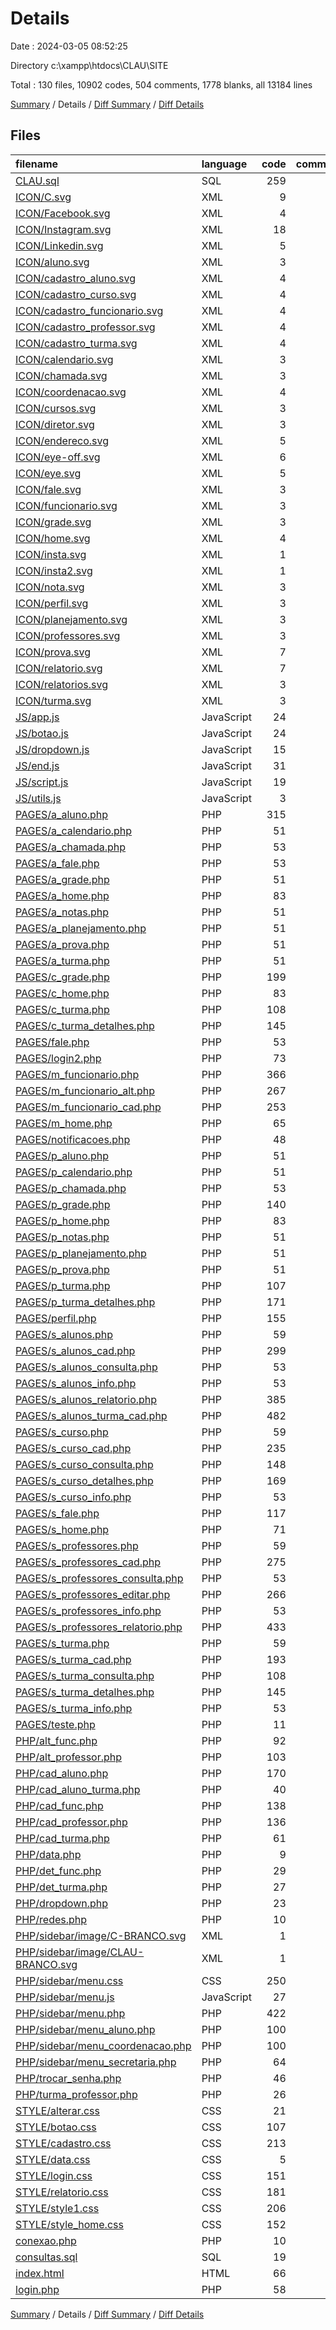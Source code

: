 # Details

Date : 2024-03-05 08:52:25

Directory c:\\xampp\\htdocs\\CLAU\\SITE

Total : 130 files,  10902 codes, 504 comments, 1778 blanks, all 13184 lines

[Summary](results.md) / Details / [Diff Summary](diff.md) / [Diff Details](diff-details.md)

## Files
| filename | language | code | comment | blank | total |
| :--- | :--- | ---: | ---: | ---: | ---: |
| [CLAU.sql](/CLAU.sql) | SQL | 259 | 71 | 48 | 378 |
| [ICON/C.svg](/ICON/C.svg) | XML | 9 | 0 | 0 | 9 |
| [ICON/Facebook.svg](/ICON/Facebook.svg) | XML | 4 | 0 | 1 | 5 |
| [ICON/Instagram.svg](/ICON/Instagram.svg) | XML | 18 | 0 | 1 | 19 |
| [ICON/Linkedin.svg](/ICON/Linkedin.svg) | XML | 5 | 0 | 1 | 6 |
| [ICON/aluno.svg](/ICON/aluno.svg) | XML | 3 | 0 | 1 | 4 |
| [ICON/cadastro_aluno.svg](/ICON/cadastro_aluno.svg) | XML | 4 | 0 | 1 | 5 |
| [ICON/cadastro_curso.svg](/ICON/cadastro_curso.svg) | XML | 4 | 0 | 1 | 5 |
| [ICON/cadastro_funcionario.svg](/ICON/cadastro_funcionario.svg) | XML | 4 | 0 | 1 | 5 |
| [ICON/cadastro_professor.svg](/ICON/cadastro_professor.svg) | XML | 4 | 0 | 1 | 5 |
| [ICON/cadastro_turma.svg](/ICON/cadastro_turma.svg) | XML | 4 | 0 | 1 | 5 |
| [ICON/calendario.svg](/ICON/calendario.svg) | XML | 3 | 0 | 1 | 4 |
| [ICON/chamada.svg](/ICON/chamada.svg) | XML | 3 | 0 | 1 | 4 |
| [ICON/coordenacao.svg](/ICON/coordenacao.svg) | XML | 4 | 0 | 1 | 5 |
| [ICON/cursos.svg](/ICON/cursos.svg) | XML | 3 | 0 | 1 | 4 |
| [ICON/diretor.svg](/ICON/diretor.svg) | XML | 3 | 0 | 1 | 4 |
| [ICON/endereco.svg](/ICON/endereco.svg) | XML | 5 | 0 | 1 | 6 |
| [ICON/eye-off.svg](/ICON/eye-off.svg) | XML | 6 | 0 | 0 | 6 |
| [ICON/eye.svg](/ICON/eye.svg) | XML | 5 | 0 | 0 | 5 |
| [ICON/fale.svg](/ICON/fale.svg) | XML | 3 | 0 | 1 | 4 |
| [ICON/funcionario.svg](/ICON/funcionario.svg) | XML | 3 | 0 | 1 | 4 |
| [ICON/grade.svg](/ICON/grade.svg) | XML | 3 | 0 | 1 | 4 |
| [ICON/home.svg](/ICON/home.svg) | XML | 4 | 0 | 1 | 5 |
| [ICON/insta.svg](/ICON/insta.svg) | XML | 1 | 0 | 0 | 1 |
| [ICON/insta2.svg](/ICON/insta2.svg) | XML | 1 | 0 | 0 | 1 |
| [ICON/nota.svg](/ICON/nota.svg) | XML | 3 | 0 | 1 | 4 |
| [ICON/perfil.svg](/ICON/perfil.svg) | XML | 3 | 0 | 1 | 4 |
| [ICON/planejamento.svg](/ICON/planejamento.svg) | XML | 3 | 0 | 1 | 4 |
| [ICON/professores.svg](/ICON/professores.svg) | XML | 3 | 0 | 1 | 4 |
| [ICON/prova.svg](/ICON/prova.svg) | XML | 7 | 0 | 1 | 8 |
| [ICON/relatorio.svg](/ICON/relatorio.svg) | XML | 7 | 0 | 1 | 8 |
| [ICON/relatorios.svg](/ICON/relatorios.svg) | XML | 3 | 0 | 1 | 4 |
| [ICON/turma.svg](/ICON/turma.svg) | XML | 3 | 0 | 1 | 4 |
| [JS/app.js](/JS/app.js) | JavaScript | 24 | 4 | 6 | 34 |
| [JS/botao.js](/JS/botao.js) | JavaScript | 24 | 4 | 4 | 32 |
| [JS/dropdown.js](/JS/dropdown.js) | JavaScript | 15 | 2 | 1 | 18 |
| [JS/end.js](/JS/end.js) | JavaScript | 31 | 0 | 9 | 40 |
| [JS/script.js](/JS/script.js) | JavaScript | 19 | 0 | 7 | 26 |
| [JS/utils.js](/JS/utils.js) | JavaScript | 3 | 0 | 1 | 4 |
| [PAGES/a_aluno.php](/PAGES/a_aluno.php) | PHP | 315 | 3 | 36 | 354 |
| [PAGES/a_calendario.php](/PAGES/a_calendario.php) | PHP | 51 | 0 | 10 | 61 |
| [PAGES/a_chamada.php](/PAGES/a_chamada.php) | PHP | 53 | 0 | 10 | 63 |
| [PAGES/a_fale.php](/PAGES/a_fale.php) | PHP | 53 | 0 | 10 | 63 |
| [PAGES/a_grade.php](/PAGES/a_grade.php) | PHP | 51 | 0 | 10 | 61 |
| [PAGES/a_home.php](/PAGES/a_home.php) | PHP | 83 | 1 | 9 | 93 |
| [PAGES/a_notas.php](/PAGES/a_notas.php) | PHP | 51 | 0 | 10 | 61 |
| [PAGES/a_planejamento.php](/PAGES/a_planejamento.php) | PHP | 51 | 0 | 10 | 61 |
| [PAGES/a_prova.php](/PAGES/a_prova.php) | PHP | 51 | 0 | 10 | 61 |
| [PAGES/a_turma.php](/PAGES/a_turma.php) | PHP | 51 | 0 | 10 | 61 |
| [PAGES/c_grade.php](/PAGES/c_grade.php) | PHP | 199 | 13 | 31 | 243 |
| [PAGES/c_home.php](/PAGES/c_home.php) | PHP | 83 | 1 | 9 | 93 |
| [PAGES/c_turma.php](/PAGES/c_turma.php) | PHP | 108 | 9 | 18 | 135 |
| [PAGES/c_turma_detalhes.php](/PAGES/c_turma_detalhes.php) | PHP | 145 | 16 | 25 | 186 |
| [PAGES/fale.php](/PAGES/fale.php) | PHP | 53 | 0 | 10 | 63 |
| [PAGES/login2.php](/PAGES/login2.php) | PHP | 73 | 3 | 14 | 90 |
| [PAGES/m_funcionario.php](/PAGES/m_funcionario.php) | PHP | 366 | 29 | 77 | 472 |
| [PAGES/m_funcionario_alt.php](/PAGES/m_funcionario_alt.php) | PHP | 267 | 3 | 27 | 297 |
| [PAGES/m_funcionario_cad.php](/PAGES/m_funcionario_cad.php) | PHP | 253 | 4 | 25 | 282 |
| [PAGES/m_home.php](/PAGES/m_home.php) | PHP | 65 | 1 | 9 | 75 |
| [PAGES/notificacoes.php](/PAGES/notificacoes.php) | PHP | 48 | 0 | 10 | 58 |
| [PAGES/p_aluno.php](/PAGES/p_aluno.php) | PHP | 51 | 0 | 10 | 61 |
| [PAGES/p_calendario.php](/PAGES/p_calendario.php) | PHP | 51 | 0 | 10 | 61 |
| [PAGES/p_chamada.php](/PAGES/p_chamada.php) | PHP | 53 | 0 | 10 | 63 |
| [PAGES/p_grade.php](/PAGES/p_grade.php) | PHP | 140 | 7 | 19 | 166 |
| [PAGES/p_home.php](/PAGES/p_home.php) | PHP | 83 | 1 | 9 | 93 |
| [PAGES/p_notas.php](/PAGES/p_notas.php) | PHP | 51 | 0 | 10 | 61 |
| [PAGES/p_planejamento.php](/PAGES/p_planejamento.php) | PHP | 51 | 0 | 10 | 61 |
| [PAGES/p_prova.php](/PAGES/p_prova.php) | PHP | 51 | 0 | 10 | 61 |
| [PAGES/p_turma.php](/PAGES/p_turma.php) | PHP | 107 | 3 | 17 | 127 |
| [PAGES/p_turma_detalhes.php](/PAGES/p_turma_detalhes.php) | PHP | 171 | 20 | 34 | 225 |
| [PAGES/perfil.php](/PAGES/perfil.php) | PHP | 155 | 10 | 35 | 200 |
| [PAGES/s_alunos.php](/PAGES/s_alunos.php) | PHP | 59 | 0 | 9 | 68 |
| [PAGES/s_alunos_cad.php](/PAGES/s_alunos_cad.php) | PHP | 299 | 1 | 29 | 329 |
| [PAGES/s_alunos_consulta.php](/PAGES/s_alunos_consulta.php) | PHP | 53 | 0 | 10 | 63 |
| [PAGES/s_alunos_info.php](/PAGES/s_alunos_info.php) | PHP | 53 | 0 | 10 | 63 |
| [PAGES/s_alunos_relatorio.php](/PAGES/s_alunos_relatorio.php) | PHP | 385 | 28 | 79 | 492 |
| [PAGES/s_alunos_turma_cad.php](/PAGES/s_alunos_turma_cad.php) | PHP | 482 | 23 | 59 | 564 |
| [PAGES/s_curso.php](/PAGES/s_curso.php) | PHP | 59 | 0 | 9 | 68 |
| [PAGES/s_curso_cad.php](/PAGES/s_curso_cad.php) | PHP | 235 | 9 | 52 | 296 |
| [PAGES/s_curso_consulta.php](/PAGES/s_curso_consulta.php) | PHP | 148 | 12 | 34 | 194 |
| [PAGES/s_curso_detalhes.php](/PAGES/s_curso_detalhes.php) | PHP | 169 | 2 | 39 | 210 |
| [PAGES/s_curso_info.php](/PAGES/s_curso_info.php) | PHP | 53 | 0 | 10 | 63 |
| [PAGES/s_fale.php](/PAGES/s_fale.php) | PHP | 117 | 2 | 21 | 140 |
| [PAGES/s_home.php](/PAGES/s_home.php) | PHP | 71 | 1 | 9 | 81 |
| [PAGES/s_professores.php](/PAGES/s_professores.php) | PHP | 59 | 0 | 9 | 68 |
| [PAGES/s_professores_cad.php](/PAGES/s_professores_cad.php) | PHP | 275 | 1 | 30 | 306 |
| [PAGES/s_professores_consulta.php](/PAGES/s_professores_consulta.php) | PHP | 53 | 0 | 10 | 63 |
| [PAGES/s_professores_editar.php](/PAGES/s_professores_editar.php) | PHP | 266 | 3 | 28 | 297 |
| [PAGES/s_professores_info.php](/PAGES/s_professores_info.php) | PHP | 53 | 0 | 10 | 63 |
| [PAGES/s_professores_relatorio.php](/PAGES/s_professores_relatorio.php) | PHP | 433 | 33 | 88 | 554 |
| [PAGES/s_turma.php](/PAGES/s_turma.php) | PHP | 59 | 0 | 9 | 68 |
| [PAGES/s_turma_cad.php](/PAGES/s_turma_cad.php) | PHP | 193 | 14 | 33 | 240 |
| [PAGES/s_turma_consulta.php](/PAGES/s_turma_consulta.php) | PHP | 108 | 9 | 18 | 135 |
| [PAGES/s_turma_detalhes.php](/PAGES/s_turma_detalhes.php) | PHP | 145 | 16 | 25 | 186 |
| [PAGES/s_turma_info.php](/PAGES/s_turma_info.php) | PHP | 53 | 0 | 10 | 63 |
| [PAGES/teste.php](/PAGES/teste.php) | PHP | 11 | 0 | 0 | 11 |
| [PHP/alt_func.php](/PHP/alt_func.php) | PHP | 92 | 12 | 20 | 124 |
| [PHP/alt_professor.php](/PHP/alt_professor.php) | PHP | 103 | 13 | 26 | 142 |
| [PHP/cad_aluno.php](/PHP/cad_aluno.php) | PHP | 170 | 15 | 29 | 214 |
| [PHP/cad_aluno_turma.php](/PHP/cad_aluno_turma.php) | PHP | 40 | 4 | 6 | 50 |
| [PHP/cad_func.php](/PHP/cad_func.php) | PHP | 138 | 13 | 19 | 170 |
| [PHP/cad_professor.php](/PHP/cad_professor.php) | PHP | 136 | 5 | 26 | 167 |
| [PHP/cad_turma.php](/PHP/cad_turma.php) | PHP | 61 | 0 | 12 | 73 |
| [PHP/data.php](/PHP/data.php) | PHP | 9 | 2 | 2 | 13 |
| [PHP/det_func.php](/PHP/det_func.php) | PHP | 29 | 3 | 12 | 44 |
| [PHP/det_turma.php](/PHP/det_turma.php) | PHP | 27 | 3 | 11 | 41 |
| [PHP/dropdown.php](/PHP/dropdown.php) | PHP | 23 | 3 | 2 | 28 |
| [PHP/redes.php](/PHP/redes.php) | PHP | 10 | 0 | 0 | 10 |
| [PHP/sidebar/image/C-BRANCO.svg](/PHP/sidebar/image/C-BRANCO.svg) | XML | 1 | 0 | 0 | 1 |
| [PHP/sidebar/image/CLAU-BRANCO.svg](/PHP/sidebar/image/CLAU-BRANCO.svg) | XML | 1 | 0 | 0 | 1 |
| [PHP/sidebar/menu.css](/PHP/sidebar/menu.css) | CSS | 250 | 0 | 11 | 261 |
| [PHP/sidebar/menu.js](/PHP/sidebar/menu.js) | JavaScript | 27 | 3 | 5 | 35 |
| [PHP/sidebar/menu.php](/PHP/sidebar/menu.php) | PHP | 422 | 7 | 54 | 483 |
| [PHP/sidebar/menu_aluno.php](/PHP/sidebar/menu_aluno.php) | PHP | 100 | 0 | 12 | 112 |
| [PHP/sidebar/menu_coordenacao.php](/PHP/sidebar/menu_coordenacao.php) | PHP | 100 | 0 | 12 | 112 |
| [PHP/sidebar/menu_secretaria.php](/PHP/sidebar/menu_secretaria.php) | PHP | 64 | 0 | 8 | 72 |
| [PHP/trocar_senha.php](/PHP/trocar_senha.php) | PHP | 46 | 14 | 13 | 73 |
| [PHP/turma_professor.php](/PHP/turma_professor.php) | PHP | 26 | 2 | 9 | 37 |
| [STYLE/alterar.css](/STYLE/alterar.css) | CSS | 21 | 0 | 1 | 22 |
| [STYLE/botao.css](/STYLE/botao.css) | CSS | 107 | 0 | 5 | 112 |
| [STYLE/cadastro.css](/STYLE/cadastro.css) | CSS | 213 | 0 | 32 | 245 |
| [STYLE/data.css](/STYLE/data.css) | CSS | 5 | 1 | 0 | 6 |
| [STYLE/login.css](/STYLE/login.css) | CSS | 151 | 18 | 24 | 193 |
| [STYLE/relatorio.css](/STYLE/relatorio.css) | CSS | 181 | 0 | 27 | 208 |
| [STYLE/style1.css](/STYLE/style1.css) | CSS | 206 | 0 | 36 | 242 |
| [STYLE/style_home.css](/STYLE/style_home.css) | CSS | 152 | 17 | 24 | 193 |
| [conexao.php](/conexao.php) | PHP | 10 | 2 | 3 | 15 |
| [consultas.sql](/consultas.sql) | SQL | 19 | 0 | 18 | 37 |
| [index.html](/index.html) | HTML | 66 | 0 | 13 | 79 |
| [login.php](/login.php) | PHP | 58 | 8 | 9 | 75 |

[Summary](results.md) / Details / [Diff Summary](diff.md) / [Diff Details](diff-details.md)